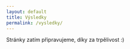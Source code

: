 ```yaml
---
layout: default
title: Výsledky
permalink: /vysledky/
---
```


Stránky zatím připravujeme, díky za trpělivost :)